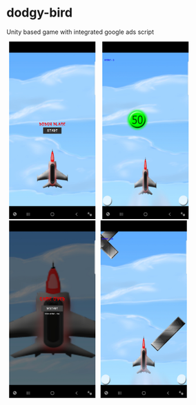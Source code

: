 # dodgy-bird
Unity based game with integrated google ads script

<img src="Screenshot_20190830-142930_Dodgy Plane.jpg" width="200px" height="411px" hspace="6"> <img src="Screenshot_20190830-142939_Dodgy Plane.jpg" width="200px" height="411px" hspace="6"><img src="Screenshot_20190830-142944_Dodgy Plane.jpg" width="200px" height="411px" hspace="6"><img src="Screenshot_20190830-143028_Dodgy%20Plane.jpg" width="200px" height="411px" hspace="6">
